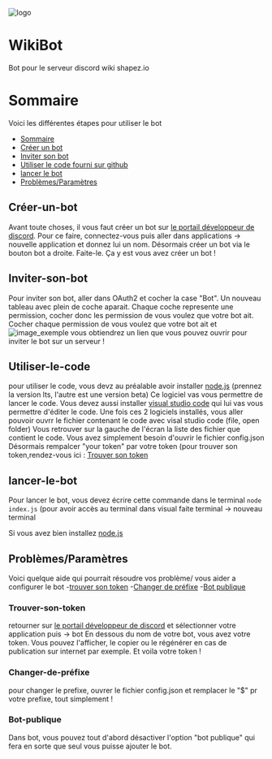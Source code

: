 ![logo](https://repository-images.githubusercontent.com/302569921/d277ff00-0a46-11eb-957e-a941641c2d40)
# WikiBot
Bot pour le serveur discord wiki shapez.io

# Sommaire
Voici les différentes étapes pour utiliser le bot
- [Sommaire](#Sommaire)
- [Créer un bot](#Créer-un-bot)
- [Inviter son bot](#Inviter-son-bot)
- [Utiliser le code fourni sur github](#Utiliser-le-code)
- [lancer le bot](#lancer-le-bot)
- [Problèmes/Paramètres](#Problèmes/Paramètres)

## Créer-un-bot
Avant toute choses, il vous faut créer un bot sur [le portail développeur de discord](https://discord.com/developers/).
Pour ce faire, connectez-vous puis aller dans applications -> nouvelle application et donnez lui un nom.
Désormais créer un bot via le bouton bot a droite. Faite-le. Ça y est vous avez créer un bot !

## Inviter-son-bot
Pour inviter son bot, aller dans OAuth2 et cocher la case "Bot". Un nouveau tableau avec plein de coche aparait. 
Chaque coche represente une permission, cocher donc les permission de vous voulez que votre bot ait. Cocher chaque permission de vous voulez que votre bot ait et
![image_exemple](https://cdn.discordapp.com/attachments/758707064251482162/765529936697229322/Capture_decran_31.png)
vous obtiendrez un lien que vous pouvez ouvrir pour inviter le bot sur un serveur !

## Utiliser-le-code
pour utiliser le code, vous devz au préalable avoir installer [node.js](https://nodejs.org/fr/) (prennez la version lts, l'autre est une version beta) 
Ce logiciel vas vous permettre de lancer le code. Vous devez aussi installer [visual studio code](https://code.visualstudio.com/) qui lui vas vous permettre d'éditer le code.
Une fois ces 2 logiciels installés, vous aller pouvoir ouvrr le fichier contenant le code avec visal studio code (file, open folder)
Vous retrouver sur la gauche de l'écran la liste des fichier que contient le code. Vous avez simplement besoin d'ouvrir le fichier config.json
Désormais rempalcer "your token" par votre token (pour trouver son token,rendez-vous ici : [Trouver son token](#Trouver-son-token)

## lancer-le-bot
Pour lancer le bot, vous devez écrire cette commande dans le terminal `node index.js` (pour avoir accès au terminal dans visual faite terminal -> nouveau terminal

Si vous avez bien installez [node.js](https://nodejs.org/fr/)

## Problèmes/Paramètres
Voici quelque aide qui pourrait résoudre vos problème/ vous aider a configurer le bot
-[trouver son token](#Trouver-son-token)
-[Changer de préfixe](#Changer-de-préfixe)
-[Bot publique](#Bot-publique)

### Trouver-son-token
retourner sur [le portail développeur de discord](https://discord.com/developers/) et sélectionner votre application puis -> bot
En dessous du nom de votre bot, vous avez votre token. Vous pouvez l'afficher, le copier ou le régénérer en cas de publication sur internet par exemple.
Et voila votre token !

### Changer-de-préfixe
pour changer le prefixe, ouvrer le fichier config.json et remplacer le "$" pr votre prefixe, tout simplement !

### Bot-publique
Dans bot, vous pouvez tout d'abord désactiver l'option "bot publique" qui fera en sorte que seul vous puisse ajouter le bot.
